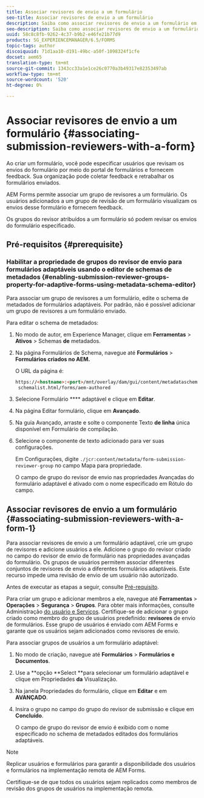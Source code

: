```yaml
---
title: Associar revisores de envio a um formulário
seo-title: Associar revisores de envio a um formulário
description: Saiba como associar revisores de envio a um formulário em AEM Forms. Os revisores associados analisam um formulário enviado por meio do portal de formulários.
seo-description: Saiba como associar revisores de envio a um formulário em AEM Forms. Os revisores associados analisam um formulário enviado por meio do portal de formulários.
uuid: 58c8c8fb-9262-4c37-b9b2-e46fe21b77d9
products: SG_EXPERIENCEMANAGER/6.5/FORMS
topic-tags: author
discoiquuid: 71d1aa10-d191-49bc-a50f-1098324f1cfe
docset: aem65
translation-type: tm+mt
source-git-commit: 1343cc33a1e1ce26c0770a3b49317e82353497ab
workflow-type: tm+mt
source-wordcount: '520'
ht-degree: 0%

---
```



# Associar revisores de envio a um formulário {#associating-submission-reviewers-with-a-form}

Ao criar um formulário, você pode especificar usuários que revisam os envios do formulário por meio do portal de formulários e fornecem feedback. Sua organização pode coletar feedback e retrabalhar os formulários enviados.

AEM Forms permite associar um grupo de revisores a um formulário. Os usuários adicionados a um grupo de revisão de um formulário visualizam os envios desse formulário e fornecem feedback.

Os grupos do revisor atribuídos a um formulário só podem revisar os envios do formulário especificado.

## Pré-requisitos {#prerequisite}

### Habilitar a propriedade de grupos do revisor de envio para formulários adaptáveis usando o editor de schemas de metadados {#enabling-submission-reviewer-groups-property-for-adaptive-forms-using-metadata-schema-editor}

Para associar um grupo de revisores a um formulário, edite o schema de metadados de formulários adaptáveis. Por padrão, não é possível adicionar um grupo de revisores a um formulário enviado.

Para editar o schema de metadados:

1. No modo de autor, em Experience Manager, clique em **Ferramentas** > **Ativos** > Schemas **de** metadados.
1. Na página Formulários de Schema, navegue até **Formulários** > **Formulários criados no AEM.**

   O URL da página é:

   ```html
   https://<hostname>:<port>/mnt/overlay/dam/gui/content/metadataschemaeditor/
    schemalist.html/forms/aem-authored
   ```

1. Selecione Formulário **** adaptável e clique em **Editar**.
1. Na página Editar formulário, clique em **Avançado**.
1. Na guia Avançado, arraste e solte o componente Texto **de linha** única disponível em Formulário de compilação.
1. Selecione o componente de texto adicionado para ver suas configurações.

   Em Configurações, digite `./jcr:content/metadata/form-submission-reviewer-group` no campo Mapa para propriedade.

   O campo de grupo do revisor de envio nas propriedades Avançadas do formulário adaptável é ativado com o nome especificado em Rótulo do campo.

## Associar revisores de envio a um formulário {#associating-submission-reviewers-with-a-form-1}

Para associar revisores de envio a um formulário adaptável, crie um grupo de revisores e adicione usuários a ele. Adicione o grupo do revisor criado no campo do revisor de envio de formulário nas propriedades avançadas do formulário.
Os grupos de usuários permitem associar diferentes conjuntos de revisores de envio a diferentes formulários adaptáveis. Este recurso impede uma revisão de envio de um usuário não autorizado.

Antes de executar as etapas a seguir, consulte [Pré-requisito](../../forms/using/adding-reviewers-form.md#prerequisite).

Para criar um grupo e adicionar membros a ele, navegue até **Ferramentas** > **Operações** > **Segurança** > **Grupos**.
Para obter mais informações, consulte Administração [do usuário e Serviços](/help/sites-administering/security.md).
Certifique-se de adicionar o grupo criado como membro do grupo de usuários predefinido: **revisores** de envio de formulários. Esse grupo de usuários é enviado com AEM Forms e garante que os usuários sejam adicionados como revisores de envio.

Para associar grupos de usuários a um formulário adaptável:

1. No modo de criação, navegue até **Formulários** > **Formulários e Documentos**.
1. Use a **opção **Select **para selecionar um formulário adaptável e clique em Propriedades **da** Visualização.
1. Na janela Propriedades do formulário, clique em **Editar** e em **AVANÇADO**.
1. Insira o grupo no campo do grupo do revisor de submissão e clique em **Concluído**.

   O campo de grupo do revisor de envio é exibido com o nome especificado no schema de metadados editados dos formulários adaptáveis.

>[!NOTE]
>
>Replicar usuários e formulários para garantir a disponibilidade dos usuários e formulários na implementação remota de AEM Forms.
>
>Certifique-se de que todos os usuários sejam replicados como membros de revisão dos grupos de usuários na implementação remota.

